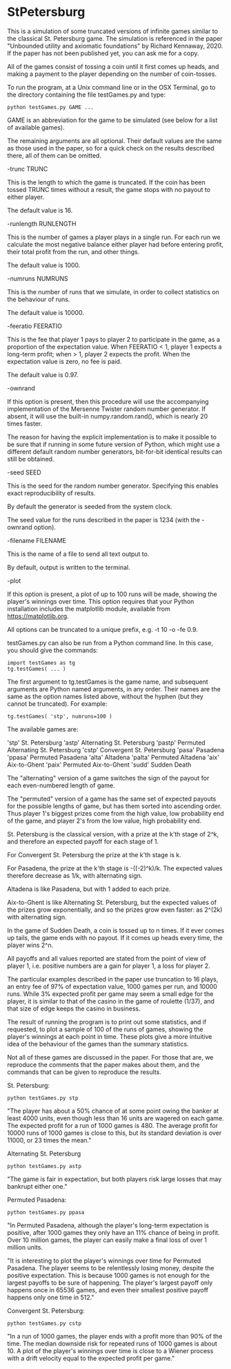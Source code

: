 # StPetersburg
 
This is a simulation of some truncated versions of infinite games
similar to the classical St. Petersburg game. The simulation is
referenced in the paper "Unbounded utility and axiomatic foundations"
by Richard Kennaway, 2020. If the paper has not been published yet, you
can ask me for a copy.

All of the games consist of tossing a coin until it first comes up heads,
and making a payment to the player depending on the number of coin-tosses.

To run the program, at a Unix command line or in the OSX Terminal, go to
the directory containing the file testGames.py and type:

    python testGames.py GAME ...

GAME is an abbreviation for the game to be simulated (see below for a
list of available games).

The remaining arguments are all optional. Their default values are the
same as those used in the paper, so for a quick check on the results
described there, all of them can be omitted.


-trunc TRUNC

This is the length to which the game is truncated. If the coin has
been tossed TRUNC times without a result, the game stops with no payout
to either player.

The default value is 16.


-runlength RUNLENGTH

This is the number of games a player plays in a single run.
For each run we calculate the most negative balance either player had before
entering profit, their total profit from the run, and other things.

The default value is 1000.


-numruns NUMRUNS

This is the number of runs that we simulate, in order to collect
statistics on the behaviour of runs.

The default value is 10000.


-feeratio FEERATIO

This is the fee that player 1 pays to player 2 to participate in
the game, as a proportion of the expectation value. When FEERATIO < 1,
player 1 expects a long-term profit; when > 1, player 2 expects the
profit. When the expectation value is zero, no fee is paid.

The default value is 0.97.


-ownrand

If this option is present, then this procedure will use the accompanying
implementation of the Mersenne Twister random number generator. If absent,
it will use the built-in numpy.random.rand(), which is nearly 20 times
faster.

The reason for having the explicit implementation is to make it possible
to be sure that if running in some future version of Python, which might
use a different default random number generators, bit-for-bit identical
results can still be obtained.


-seed SEED

This is the seed for the random number generator. Specifying this enables
exact reproducibility of results.

By default the generator is seeded from the system clock.

The seed value for the runs described in the paper is 1234 (with the
-ownrand option).


-filename FILENAME

This is the name of a file to send all text output to.

By default, output is written to the terminal.


-plot

If this option is present, a plot of up to 100 runs will be made, showing
the player's winnings over time. This option requires that your Python
installation includes the matplotlib module, available from
https://matplotlib.org.


All options can be truncated to a unique prefix, e.g. -t 10 -o -fe 0.9.


testGames.py can also be run from a Python command line. In this case, you
should give the commands:

    import testGames as tg
    tg.testGames( ... )
    
The first argument to tg.testGames is the game name, and subsequent arguments
are Python named arguments, in any order. Their names are the same as the
option names listed above, without the hyphen (but they cannot be truncated).
For example:

    tg.testGames( 'stp', numruns=100 )


The available games are:

  'stp'      St. Petersburg
  'astp'     Alternating St. Petersburg
  'pastp'    Permuted Alternating St. Petersburg
  'cstp'     Convergent St. Petersburg
  'pasa'     Pasadena
  'ppasa'    Permuted Pasadena
  'alta'     Altadena
  'palta'    Permuted Altadena
  'aix'      Aix-to-Ghent
  'paix'     Permuted Aix-to-Ghent
  'sudd'     Sudden Death

The "alternating" version of a game switches the sign of the payout
for each even-numbered length of game.

The "permuted" version of a game has the same set of expected payouts
for the possible lengths of game, but has them sorted into ascending
order. Thus player 1's biggest prizes come from the high value, low
probability end of the game, and player 2's from the low value, high
probability end.

St. Petersburg is the classical version, with a prize at the k'th stage
of 2^k, and therefore an expected payoff for each stage of 1.

For Convergent St. Petersburg the prize at the k'th stage is k.

For Pasadena, the prize at the k'th stage is -((-2)^k)/k. The
expected values therefore decrease as 1/k, with alternating sign.

Altadena is like Pasadena, but with 1 added to each prize.

Aix-to-Ghent is like Alternating St. Petersburg, but the expected
values of the prizes grow exponentially, and so the prizes grow even
faster: as 2^(2k) with alternating sign.

In the game of Sudden Death, a coin is tossed up to n times. If it ever
comes up tails, the game ends with no payout. If it comes up heads
every time, the player wins 2^n.

All payoffs and all values reported are stated from the point of view
of player 1, i.e. positive numbers are a gain for player 1, a loss for
player 2.

The particular examples described in the paper use truncation to 16
plays, an entry fee of 97% of expectation value, 1000 games per run,
and 10000 runs. While 3% expected profit per game may seem a small edge
for the player, it is similar to that of the casino in the game of
roulette (1/37), and that size of edge keeps the casino in business.

The result of running the program is to print out some statistics, and
if requested, to plot a sample of 100 of the runs of games, showing the
player's winnings at each point in time. These plots give a more intuitive
idea of the behaviour of the games than the summary statistics.


Not all of these games are discussed in the paper. For those that are,
we reproduce the comments that the paper makes about them, and the
commands that can be given to reproduce the results.

St. Petersburg:

    python testGames.py stp

"The player has about a 50% chance of at some point owing the banker
at least 4000 units, even though less than 16 units are wagered on each
game. The expected profit for a run of 1000 games is 480. The average
profit for 10000 runs of 1000 games is close to this, but its standard
deviation is over 11000, or 23 times the mean."


Alternating St. Petersburg

    python testGames.py astp

"The game is fair in expectation, but both players risk large losses
that may bankrupt either one."


Permuted Pasadena:

    python testGames.py ppasa

"In Permuted Pasadena, although the player's long-term expectation is
positive, after 1000 games they only have an 11% chance of being in
profit. Over 10 million games, the player can easily make a final loss
of over 1 million units.

"It is interesting to plot the player's winnings over time for Permuted
Pasadena. The player seems to be relentlessly losing money, despite the
positive expectation. This is because 1000 games is not enough for the
largest payoffs to be sure of happening. The player's largest payoff
only happens once in 65536 games, and even their smallest positive
payoff happens only one time in 512."


Convergent St. Petersburg:

    python testGames.py cstp

"In a run of 1000 games, the player ends with a profit more than 90% of
the time. The median downside risk for repeated runs of 1000 games is
about 10. A plot of the player's winnings over time is close to a
Wiener process with a drift velocity equal to the expected profit per
game."
